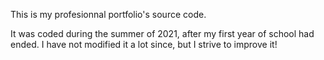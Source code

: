 This is my profesionnal portfolio's source code.

It was coded during the summer of 2021, after my first year of school had ended.
I have not modified it a lot since, but I strive to improve it!
